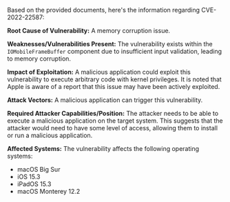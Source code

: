 Based on the provided documents, here's the information regarding CVE-2022-22587:

**Root Cause of Vulnerability:**
A memory corruption issue.

**Weaknesses/Vulnerabilities Present:**
The vulnerability exists within the `IOMobileFrameBuffer` component due to insufficient input validation, leading to memory corruption.

**Impact of Exploitation:**
A malicious application could exploit this vulnerability to execute arbitrary code with kernel privileges. It is noted that Apple is aware of a report that this issue may have been actively exploited.

**Attack Vectors:**
A malicious application can trigger this vulnerability.

**Required Attacker Capabilities/Position:**
The attacker needs to be able to execute a malicious application on the target system. This suggests that the attacker would need to have some level of access, allowing them to install or run a malicious application.

**Affected Systems:**
The vulnerability affects the following operating systems:

- macOS Big Sur
- iOS 15.3
- iPadOS 15.3
- macOS Monterey 12.2